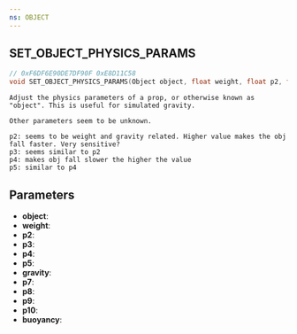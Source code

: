 ```yaml
---
ns: OBJECT
---
```

## SET_OBJECT_PHYSICS_PARAMS

```c
// 0xF6DF6E90DE7DF90F 0xE8D11C58
void SET_OBJECT_PHYSICS_PARAMS(Object object, float weight, float p2, float p3, float p4, float p5, float gravity, float p7, float p8, float p9, float p10, float buoyancy);
```

```
Adjust the physics parameters of a prop, or otherwise known as "object". This is useful for simulated gravity.

Other parameters seem to be unknown.

p2: seems to be weight and gravity related. Higher value makes the obj fall faster. Very sensitive?
p3: seems similar to p2
p4: makes obj fall slower the higher the value
p5: similar to p4
```

## Parameters
* **object**:
* **weight**:
* **p2**:
* **p3**:
* **p4**:
* **p5**:
* **gravity**:
* **p7**:
* **p8**:
* **p9**:
* **p10**:
* **buoyancy**:
